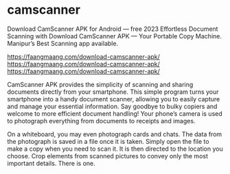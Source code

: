 # camscanner
Download CamScanner APK for Android — free 2023
Effortless Document Scanning with Download CamScanner APK — Your Portable Copy Machine. Manipur’s Best Scanning app available.

https://faangmaang.com/download-camscanner-apk/
https://faangmaang.com/download-camscanner-apk/
https://faangmaang.com/download-camscanner-apk/

CamScanner APK provides the simplicity of scanning and sharing documents directly from your smartphone. This simple program turns your smartphone into a handy document scanner, allowing you to easily capture and manage your essential information. Say goodbye to bulky copiers and welcome to more efficient document handling! Your phone’s camera is used to photograph everything from documents to receipts and images.

On a whiteboard, you may even photograph cards and chats. The data from the photograph is saved in a file once it is taken. Simply open the file to make a copy when you need to scan it. It is then directed to the location you choose. Crop elements from scanned pictures to convey only the most important details. There is one.
